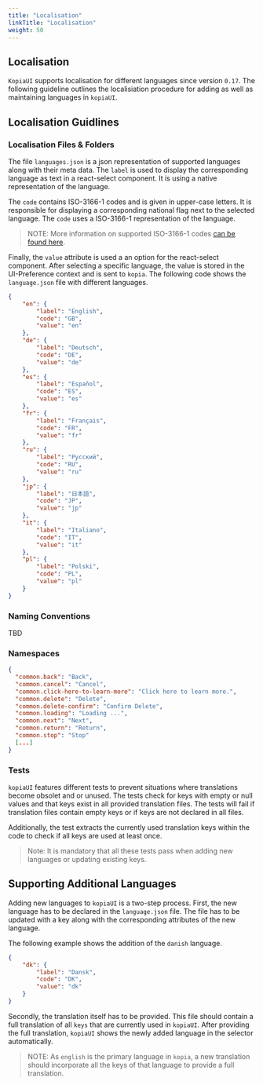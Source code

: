 ```yaml
---
title: "Localisation"
linkTitle: "Localisation"
weight: 50
---
```


## Localisation 
```KopiaUI``` supports localisation for different languages since version ```0.17```. The following guideline outlines the localisiation procedure for adding as well as maintaining languages in ```kopiaUI```. 

## Localisation Guidlines

### Localisation Files & Folders
The file ```languages.json``` is a json representation of supported languages along with their meta data. The ```label``` is used to display the corresponding language as text in a react-select component. It is using a native representation of the language. 

The ```code``` contains ISO-3166-1 codes and is given in upper-case letters. It is responsible for displaying a corresponding national flag next to the selected language. The ```code``` uses a ISO-3166-1 representation of the language. 

> NOTE: More information on supported ISO-3166-1 codes [can be found here](https://en.wikipedia.org/wiki/ISO_3166-1).

Finally, the ```value``` attribute is used a an option for the react-select component. After selecting a specific language, the value is stored in the UI-Preference context and is sent to ```kopia```. The following code shows the ```language.json``` file with different languages.  

```json
{
    "en": {
        "label": "English",
        "code": "GB",
        "value": "en"
    },
    "de": {
        "label": "Deutsch",
        "code": "DE",
        "value": "de"
    },
    "es": {
        "label": "Español",
        "code": "ES",
        "value": "es"
    },
    "fr": {
        "label": "Français",
        "code": "FR",
        "value": "fr"
    },
    "ru": {
        "label": "Русский",
        "code": "RU",
        "value": "ru"
    },
    "jp": {
        "label": "日本語",
        "code": "JP",
        "value": "jp"
    },
    "it": {
        "label": "Italiano",
        "code": "IT",
        "value": "it"
    },
    "pl": {
        "label": "Polski",
        "code": "PL",
        "value": "pl"
    }
}
```

### Naming Conventions
TBD

### Namespaces
```json
{
  "common.back": "Back",
  "common.cancel": "Cancel",
  "common.click-here-to-learn-more": "Click here to learn more.",
  "common.delete": "Delete",
  "common.delete-confirm": "Confirm Delete",
  "common.loading": "Loading ...",
  "common.next": "Next",
  "common.return": "Return",
  "common.stop": "Stop"
  [...]
}
```

### Tests
```kopiaUI``` features different tests to prevent situations where translations become obsolet and or unused. The tests check for keys with empty or null values and that keys exist in all provided translation files. The tests will fail if translation files contain empty keys or if keys are not declared in all files. 

Additionally, the test extracts the currently used translation keys within the code to check if all keys are used at least once. 

> Note: It is mandatory that all these tests pass when adding new languages or updating existing keys.

## Supporting Additional Languages
Adding new languages to ```kopiaUI``` is a two-step process. First, the new language has to be declared in the ```language.json``` file. The file has to be updated with a key along with the corresponding attributes of the new language. 

The following example shows the addition of the ```danish``` language. 

```json
{
    "dk": {
        "label": "Dansk",
        "code": "DK",
        "value": "dk"
    }
}
```
Secondly, the translation itself has to be provided. This file should contain a full translation of all ```keys``` that are currently used in ```kopiaUI```. After providing the full translation, ```kopiaUI``` shows the newly added language in the selector automatically. 

> NOTE: As ```english``` is the primary language in ```kopia```, a new translation should incorporate all the keys of that language to provide a full translation.